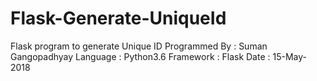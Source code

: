 # Flask-Generate-UniqueId
Flask program to generate Unique ID
Programmed By : Suman Gangopadhyay
Language : Python3.6
Framework : Flask
Date : 15-May-2018
